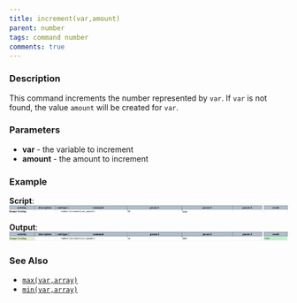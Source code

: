 ```yaml
---
title: increment(var,amount)
parent: number
tags: command number
comments: true
---
```



### Description
This command increments the number represented by `var`.  If `var` is not found, the value `amount` will be created for 
`var`.


### Parameters
- **var** \- the variable to increment
- **amount** \- the amount to increment


### Example
**Script**:<br/>
![script](image/increment_01.png)

**Output**:<br/>
![output](image/increment_02.png)


### See Also
- [`max(var,array)`](max(var,array))
- [`min(var,array)`](min(var,array))